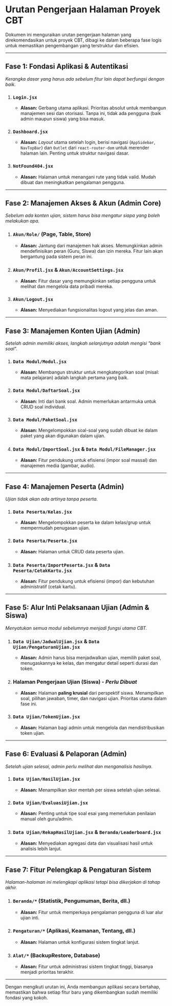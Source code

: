 # Urutan Pengerjaan Halaman Proyek CBT

Dokumen ini menguraikan urutan pengerjaan halaman yang direkomendasikan untuk proyek CBT, dibagi ke dalam beberapa fase logis untuk memastikan pengembangan yang terstruktur dan efisien.

---

## Fase 1: Fondasi Aplikasi & Autentikasi
*Kerangka dasar yang harus ada sebelum fitur lain dapat berfungsi dengan baik.*

1.  ### `Login.jsx`
    -   **Alasan:** Gerbang utama aplikasi. Prioritas absolut untuk membangun manajemen sesi dan otorisasi. Tanpa ini, tidak ada pengguna (baik admin maupun siswa) yang bisa masuk.

2.  ### `Dashboard.jsx`
    -   **Alasan:** *Layout* utama setelah login, berisi navigasi (`AppSidebar`, `NavTopBar`) dan `Outlet` dari `react-router-dom` untuk merender halaman lain. Penting untuk struktur navigasi dasar.

3.  ### `NotFound404.jsx`
    -   **Alasan:** Halaman untuk menangani rute yang tidak valid. Mudah dibuat dan meningkatkan pengalaman pengguna.

---

## Fase 2: Manajemen Akses & Akun (Admin Core)
*Sebelum ada konten ujian, sistem harus bisa mengatur siapa yang boleh melakukan apa.*

1.  ### `Akun/Role/` (Page, Table, Store)
    -   **Alasan:** Jantung dari manajemen hak akses. Memungkinkan admin mendefinisikan peran (Guru, Siswa) dan izin mereka. Fitur lain akan bergantung pada sistem peran ini.

2.  ### `Akun/Profil.jsx` & `Akun/AccountSettings.jsx`
    -   **Alasan:** Fitur dasar yang memungkinkan setiap pengguna untuk melihat dan mengelola data pribadi mereka.

3.  ### `Akun/Logout.jsx`
    -   **Alasan:** Menyediakan fungsionalitas logout yang jelas dan aman.

---

## Fase 3: Manajemen Konten Ujian (Admin)
*Setelah admin memiliki akses, langkah selanjutnya adalah mengisi "bank soal".*

1.  ### `Data Modul/Modul.jsx`
    -   **Alasan:** Membangun struktur untuk mengkategorikan soal (misal: mata pelajaran) adalah langkah pertama yang baik.
2.  ### `Data Modul/DaftarSoal.jsx`
    -   **Alasan:** Inti dari bank soal. Admin memerlukan antarmuka untuk CRUD soal individual.
3.  ### `Data Modul/PaketSoal.jsx`
    -   **Alasan:** Mengelompokkan soal-soal yang sudah dibuat ke dalam paket yang akan digunakan dalam ujian.
4.  ### `Data Modul/ImportSoal.jsx` & `Data Modul/FileManager.jsx`
    -   **Alasan:** Fitur pendukung untuk efisiensi (impor soal massal) dan manajemen media (gambar, audio).

---

## Fase 4: Manajemen Peserta (Admin)
*Ujian tidak akan ada artinya tanpa peserta.*

1.  ### `Data Peserta/Kelas.jsx`
    -   **Alasan:** Mengelompokkan peserta ke dalam kelas/grup untuk mempermudah penugasan ujian.
2.  ### `Data Peserta/Peserta.jsx`
    -   **Alasan:** Halaman untuk CRUD data peserta ujian.
3.  ### `Data Peserta/ImportPeserta.jsx` & `Data Peserta/CetakKartu.jsx`
    -   **Alasan:** Fitur pendukung untuk efisiensi (impor) dan kebutuhan administratif (cetak kartu).

---

## Fase 5: Alur Inti Pelaksanaan Ujian (Admin & Siswa)
*Menyatukan semua modul sebelumnya menjadi fungsi utama CBT.*

1.  ### `Data Ujian/JadwalUjian.jsx` & `Data Ujian/PengaturanUjian.jsx`
    -   **Alasan:** Admin harus bisa menjadwalkan ujian, memilih paket soal, menugaskannya ke kelas, dan mengatur detail seperti durasi dan token.
2.  ### Halaman Pengerjaan Ujian (Siswa) - *Perlu Dibuat*
    -   **Alasan:** Halaman **paling krusial** dari perspektif siswa. Menampilkan soal, pilihan jawaban, timer, dan navigasi ujian. Prioritas utama dalam fase ini.
3.  ### `Data Ujian/TokenUjian.jsx`
    -   **Alasan:** Halaman bagi admin untuk mengelola dan mendistribusikan token ujian.

---

## Fase 6: Evaluasi & Pelaporan (Admin)
*Setelah ujian selesai, admin perlu melihat dan menganalisis hasilnya.*

1.  ### `Data Ujian/HasilUjian.jsx`
    -   **Alasan:** Menampilkan skor mentah per siswa setelah ujian selesai.
2.  ### `Data Ujian/EvaluasiUjian.jsx`
    -   **Alasan:** Penting untuk tipe soal esai yang memerlukan penilaian manual oleh guru/admin.
3.  ### `Data Ujian/RekapHasilUjian.jsx` & `Beranda/Leaderboard.jsx`
    -   **Alasan:** Menyediakan agregasi data dan visualisasi hasil untuk analisis lebih lanjut.

---

## Fase 7: Fitur Pelengkap & Pengaturan Sistem
*Halaman-halaman ini melengkapi aplikasi tetapi bisa dikerjakan di tahap akhir.*

1.  ### `Beranda/*` (Statistik, Pengumuman, Berita, dll.)
    -   **Alasan:** Fitur untuk memperkaya pengalaman pengguna di luar alur ujian inti.
2.  ### `Pengaturan/*` (Aplikasi, Keamanan, Tentang, dll.)
    -   **Alasan:** Halaman untuk konfigurasi sistem tingkat lanjut.
3.  ### `Alat/*` (BackupRestore, Database)
    -   **Alasan:** Fitur untuk administrasi sistem tingkat tinggi, biasanya menjadi prioritas terakhir.

---

Dengan mengikuti urutan ini, Anda membangun aplikasi secara bertahap, memastikan bahwa setiap fitur baru yang dikembangkan sudah memiliki fondasi yang kokoh.